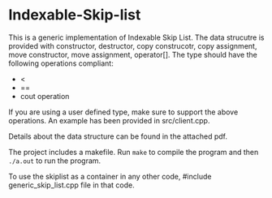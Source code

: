 # Indexable-Skip-list

This is a generic implementation of Indexable Skip List. The data strucutre is provided with constructor, destructor, copy construcotr, copy assignment, move constructor, move assignment, operator[]. The type should have the following operations compliant:  

* <
* ==
* cout operation

If you are using a user defined type, make sure to support the above operations. An example has been provided in src/client.cpp. 

 Details about the data structure can be found in the attached pdf.

The project includes a makefile. Run `make` to compile the program and then `./a.out` to run the program.

To use the skiplist as a container in any other code, #include generic_skip_list.cpp file in that code.


